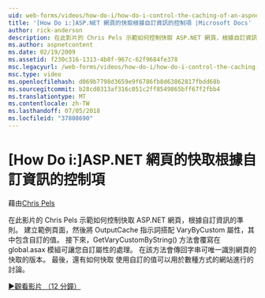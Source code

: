 ```yaml
---
uid: web-forms/videos/how-do-i/how-do-i-control-the-caching-of-an-aspnet-page-based-upon-custom-information
title: '[How Do i:]ASP.NET 網頁的快取根據自訂資訊的控制項 |Microsoft Docs'
author: rick-anderson
description: 在此影片的 Chris Pels 示範如何控制快取 ASP.NET 網頁，根據自訂資訊的準則。 建立範例頁面並再 O...
ms.author: aspnetcontent
ms.date: 02/19/2009
ms.assetid: f230c316-1313-4b8f-967c-62f9684fe378
msc.legacyurl: /web-forms/videos/how-do-i/how-do-i-control-the-caching-of-an-aspnet-page-based-upon-custom-information
msc.type: video
ms.openlocfilehash: d069b7798d3659e9f6786fb8d63862817fbdd68b
ms.sourcegitcommit: b28cd0313af316c051c2ff8549865bff67f2fbb4
ms.translationtype: MT
ms.contentlocale: zh-TW
ms.lasthandoff: 07/05/2018
ms.locfileid: "37808690"
---
```

<a name="how-do-i-control-the-caching-of-an-aspnet-page-based-upon-custom-information"></a>[How Do i:]ASP.NET 網頁的快取根據自訂資訊的控制項
====================
藉由[Chris Pels](https://twitter.com/chrispels)

在此影片的 Chris Pels 示範如何控制快取 ASP.NET 網頁，根據自訂資訊的準則。 建立範例頁面，然後將 OutputCache 指示詞搭配 VaryByCustom 屬性，其中包含自訂的值。 接下來，GetVaryCustomByString() 方法會覆寫在 global.asax 模組可讓您自訂屬性的處理。 在該方法會傳回字串可唯一識別網頁的快取的版本。 最後，還有如何快取 使用自訂的值可以用於數種方式的網站進行的討論。

[&#9654;觀看影片 （12 分鐘）](https://channel9.msdn.com/Blogs/ASP-NET-Site-Videos/how-do-i-control-the-caching-of-an-aspnet-page-based-upon-custom-information)
